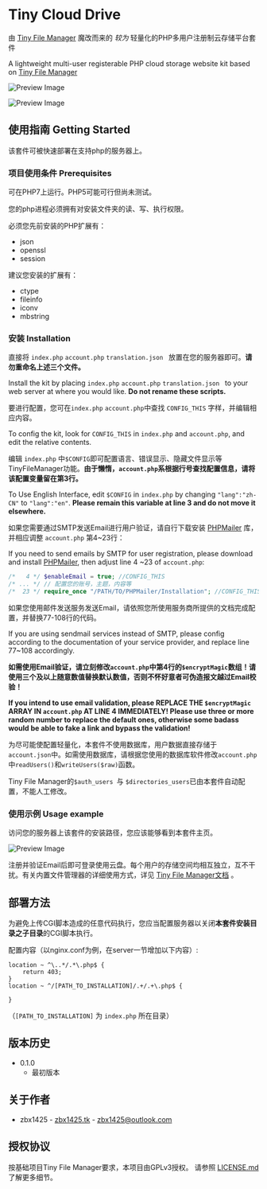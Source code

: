 # Tiny Cloud Drive

由 [Tiny File Manager](https://tinyfilemanager.github.io/) 魔改而来的 _较为_ 轻量化的PHP多用户注册制云存储平台套件

A lightweight multi-user registerable PHP cloud storage website kit based on [Tiny File Manager](https://tinyfilemanager.github.io/)

![Preview Image](https://gitcdn.link/repo/zbx1425/tinyCloudDrive/master/screenshot.png)

![Preview Image](https://gitcdn.link/repo/prasathmani/tinyfilemanager/master/screenshot.gif)

## 使用指南 Getting Started

该套件可被快速部署在支持php的服务器上。

### 项目使用条件 Prerequisites

可在PHP7上运行。PHP5可能可行但尚未测试。

您的php进程必须拥有对安装文件夹的读、写、执行权限。

必须您先前安装的PHP扩展有：

- json
- openssl
- session

建议您安装的扩展有：

- ctype
- fileinfo
- iconv
- mbstring

### 安装 Installation

直接将  `index.php` `account.php` `translation.json ` 放置在您的服务器即可。**请勿重命名上述三个文件。**

Install the kit by placing `index.php` `account.php` `translation.json ` to your web server at where you would like. **Do not rename these scripts.**

要进行配置，您可在`index.php` `account.php`中查找  `CONFIG_THIS` 字样，并编辑相应内容。

To config the kit, look for `CONFIG_THIS` in `index.php` and `account.php`, and edit the relative contents.

编辑 `index.php` 中`$CONFIG`即可配置语言、错误显示、隐藏文件显示等TinyFileManager功能。**由于懒惰，`account.php`系根据行号查找配置信息，请将该配置变量留在第3行。**

To Use English Interface, edit `$CONFIG` in `index.php` by changing `"lang":"zh-CN"` to `"lang":"en"`. **Please remain this variable at line 3 and do not move it elsewhere.**

如果您需要通过SMTP发送Email进行用户验证，请自行下载安装 [PHPMailer](https://github.com/PHPMailer/PHPMailer) 库，并相应调整 `account.php` 第4~23行：

If you need to send emails by SMTP for user registration, please download and install [PHPMailer](https://github.com/PHPMailer/PHPMailer), then adjust line 4 ~23 of `account.php`:

```php
/*   4 */ $enableEmail = true; //CONFIG_THIS
/* ... */ // 配置您的账号，主题，内容等
/*  23 */ require_once "/PATH/TO/PHPMailer/Installation"; //CONFIG_THIS 引入PHPMailer
```

如果您使用邮件发送服务发送Email，请依照您所使用服务商所提供的文档完成配置，并替换77-108行的代码。

If you are using sendmail services instead of SMTP, please config according to the documentation of your service provider, and replace line 77~108 accordingly.

**如需使用Email验证，请立刻修改`account.php`中第4行的`$encryptMagic`数组！请使用三个及以上随意数值替换默认数值，否则不怀好意者可伪造报文越过Email校验！**

**If you intend to use email validation, please REPLACE THE `$encryptMagic` ARRAY IN `account.php` AT LINE 4 IMMEDIATELY! Please use three or more random number to replace the default ones, otherwise some badass would be able to fake a link and bypass the validation!**

为尽可能使配置轻量化，本套件不使用数据库，用户数据直接存储于`account.json`中。如需使用数据库，请根据您使用的数据库软件修改`account.php`中`readUsers()`和`writeUsers($raw)`函数。

Tiny File Manager的`$auth_users `与 `$directories_users`已由本套件自动配置，不能人工修改。

### 使用示例 Usage example

访问您的服务器上该套件的安装路径，您应该能够看到本套件主页。

![Preview Image](https://gitcdn.link/repo/zbx1425/tinyCloudDrive/master/screenshot.png)

注册并验证Email后即可登录使用云盘。每个用户的存储空间均相互独立，互不干扰。有关内置文件管理器的详细使用方式，详见 [Tiny File Manager文档](https://tinyfilemanager.github.io/docs/) 。



## 部署方法

为避免上传CGI脚本造成的任意代码执行，您应当配置服务器以关闭**本套件安装目录之子目录**的CGI脚本执行。

配置内容（以nginx.conf为例，在server一节增加以下内容）:

```
location ~ ^\..*/.*\.php$ {
    return 403;
}
location ~ ^/[PATH_TO_INSTALLATION]/.+/.+\.php$ {

}
```

（`[PATH_TO_INSTALLATION]` 为 `index.php` 所在目录）



## 版本历史

- 0.1.0
  - 最初版本



## 关于作者

- zbx1425 - [zbx1425.tk](https://zbx1425.tk) - [zbx1425@outlook.com](mailto:zbx1425@outlook.com)



## 授权协议

按基础项目Tiny File Manager要求，本项目由GPLv3授权。 请参照 [LICENSE.md]( https://github.com/zbx1425/tinyCloudDrive/blob/master/LICENSE ) 了解更多细节。 